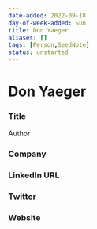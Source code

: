```yaml
---
date-added: 2022-09-18
day-of-week-added: Sun
title: Don Yaeger
aliases: []
tags: [Person,SeedNote]
status: unstarted
---
```


# Don Yaeger

### Title
Author

### Company


### LinkedIn URL


### Twitter


### Website







